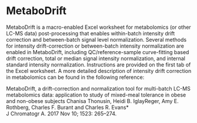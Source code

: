 # MetaboDrift
MetaboDrift is a macro-enabled Excel worksheet for metabolomics (or other LC-MS data) post-processing that enables within-batch intensity drift correction and between-batch signal level normalization.  Several methods for intensity drift-correction or between-batch intensity normalization are enabled in MetaboDrift, including QC/reference-sample curve-fitting based drift correction, total or median signal intensity normalization, and internal standard intensity normalization.  Instructions are provided on the first tab of the Excel worksheet.  A more detailed description of intensity drift correction in metabolomics can be found in the following reference: 

MetaboDrift, a drift-correction and normalization tool for multi-batch LC-MS metabolomics data: application to study of mixed-meal tolerance in obese and non-obese subjects
Chanisa Thonusin, Heidi B. IglayReger, Amy E. Rothberg, Charles F. Burant and Charles R. Evans*				
J Chromatogr A. 2017 Nov 10; 1523: 265–274. 
